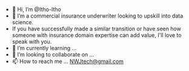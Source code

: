 - 👋 Hi, I’m @Itho-Itho
- 👀 I’m a commercial insurance underwriter looking to upskill into data science. 
- If you have successfully made a similar transition or have seen how someone with insurance domain expertise can add value, I'll love to speak with you. 
- 🌱 I’m currently learning ...
- 💞️ I’m looking to collaborate on ...
- 📫 How to reach me ... NWJtech@gmail.com

<!---
Itho-Itho/Itho-Itho is a ✨ special ✨ repository because its `README.md` (this file) appears on your GitHub profile.
You can click the Preview link to take a look at your changes.
--->

